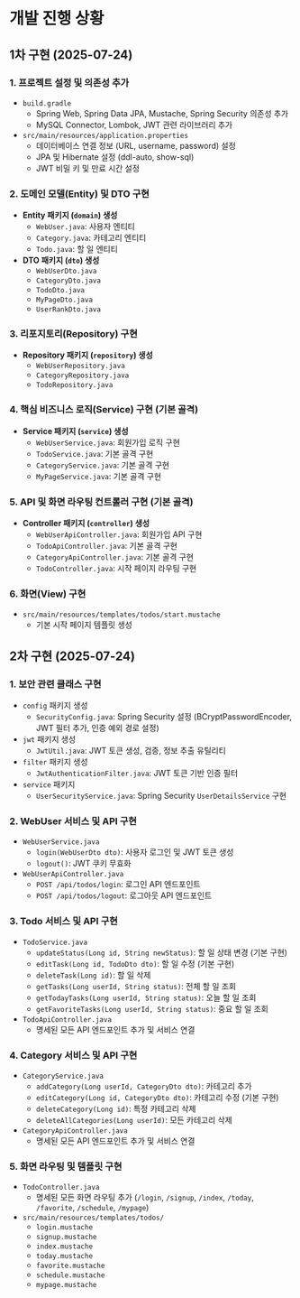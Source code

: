 # 개발 진행 상황

## 1차 구현 (2025-07-24)

### 1. 프로젝트 설정 및 의존성 추가

-   `build.gradle`
    -   Spring Web, Spring Data JPA, Mustache, Spring Security 의존성 추가
    -   MySQL Connector, Lombok, JWT 관련 라이브러리 추가
-   `src/main/resources/application.properties`
    -   데이터베이스 연결 정보 (URL, username, password) 설정
    -   JPA 및 Hibernate 설정 (ddl-auto, show-sql)
    -   JWT 비밀 키 및 만료 시간 설정

### 2. 도메인 모델(Entity) 및 DTO 구현

-   **Entity 패키지 (`domain`) 생성**
    -   `WebUser.java`: 사용자 엔티티
    -   `Category.java`: 카테고리 엔티티
    -   `Todo.java`: 할 일 엔티티
-   **DTO 패키지 (`dto`) 생성**
    -   `WebUserDto.java`
    -   `CategoryDto.java`
    -   `TodoDto.java`
    -   `MyPageDto.java`
    -   `UserRankDto.java`

### 3. 리포지토리(Repository) 구현

-   **Repository 패키지 (`repository`) 생성**
    -   `WebUserRepository.java`
    -   `CategoryRepository.java`
    -   `TodoRepository.java`

### 4. 핵심 비즈니스 로직(Service) 구현 (기본 골격)

-   **Service 패키지 (`service`) 생성**
    -   `WebUserService.java`: 회원가입 로직 구현
    -   `TodoService.java`: 기본 골격 구현
    -   `CategoryService.java`: 기본 골격 구현
    -   `MyPageService.java`: 기본 골격 구현

### 5. API 및 화면 라우팅 컨트롤러 구현 (기본 골격)

-   **Controller 패키지 (`controller`) 생성**
    -   `WebUserApiController.java`: 회원가입 API 구현
    -   `TodoApiController.java`: 기본 골격 구현
    -   `CategoryApiController.java`: 기본 골격 구현
    -   `TodoController.java`: 시작 페이지 라우팅 구현

### 6. 화면(View) 구현

-   `src/main/resources/templates/todos/start.mustache`
    -   기본 시작 페이지 템플릿 생성

## 2차 구현 (2025-07-24)

### 1. 보안 관련 클래스 구현

-   `config` 패키지 생성
    -   `SecurityConfig.java`: Spring Security 설정 (BCryptPasswordEncoder, JWT 필터 추가, 인증 예외 경로 설정)
-   `jwt` 패키지 생성
    -   `JwtUtil.java`: JWT 토큰 생성, 검증, 정보 추출 유틸리티
-   `filter` 패키지 생성
    -   `JwtAuthenticationFilter.java`: JWT 토큰 기반 인증 필터
-   `service` 패키지
    -   `UserSecurityService.java`: Spring Security `UserDetailsService` 구현

### 2. WebUser 서비스 및 API 구현

-   `WebUserService.java`
    -   `login(WebUserDto dto)`: 사용자 로그인 및 JWT 토큰 생성
    -   `logout()`: JWT 쿠키 무효화
-   `WebUserApiController.java`
    -   `POST /api/todos/login`: 로그인 API 엔드포인트
    -   `POST /api/todos/logout`: 로그아웃 API 엔드포인트

### 3. Todo 서비스 및 API 구현

-   `TodoService.java`
    -   `updateStatus(Long id, String newStatus)`: 할 일 상태 변경 (기본 구현)
    -   `editTask(Long id, TodoDto dto)`: 할 일 수정 (기본 구현)
    -   `deleteTask(Long id)`: 할 일 삭제
    -   `getTasks(Long userId, String status)`: 전체 할 일 조회
    -   `getTodayTasks(Long userId, String status)`: 오늘 할 일 조회
    -   `getFavoriteTasks(Long userId, String status)`: 중요 할 일 조회
-   `TodoApiController.java`
    -   명세된 모든 API 엔드포인트 추가 및 서비스 연결

### 4. Category 서비스 및 API 구현

-   `CategoryService.java`
    -   `addCategory(Long userId, CategoryDto dto)`: 카테고리 추가
    -   `editCategory(Long id, CategoryDto dto)`: 카테고리 수정 (기본 구현)
    -   `deleteCategory(Long id)`: 특정 카테고리 삭제
    -   `deleteAllCategories(Long userId)`: 모든 카테고리 삭제
-   `CategoryApiController.java`
    -   명세된 모든 API 엔드포인트 추가 및 서비스 연결

### 5. 화면 라우팅 및 템플릿 구현

-   `TodoController.java`
    -   명세된 모든 화면 라우팅 추가 (`/login`, `/signup`, `/index`, `/today`, `/favorite`, `/schedule`, `/mypage`)
-   `src/main/resources/templates/todos/`
    -   `login.mustache`
    -   `signup.mustache`
    -   `index.mustache`
    -   `today.mustache`
    -   `favorite.mustache`
    -   `schedule.mustache`
    -   `mypage.mustache`